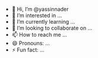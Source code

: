 - 👋 Hi, I’m @yassinnader
- 👀 I’m interested in ...
- 🌱 I’m currently learning ...
- 💞️ I’m looking to collaborate on ...
- 📫 How to reach me ...
- 😄 Pronouns: ...
- ⚡ Fun fact: ...

<!---
yassinnader/yassinnader is a ✨ special ✨ repository because its `README.md` (this file) appears on your GitHub profile.
You can click the Preview link to take a look at your changes.
--->
